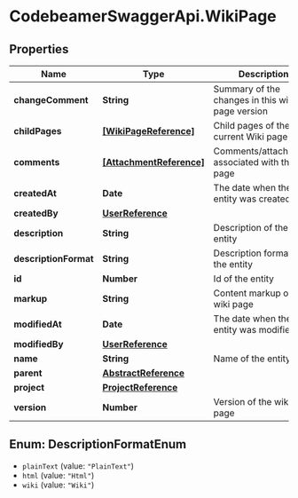 # CodebeamerSwaggerApi.WikiPage

## Properties
Name | Type | Description | Notes
------------ | ------------- | ------------- | -------------
**changeComment** | **String** | Summary of the changes in this wiki page version | [optional] 
**childPages** | [**[WikiPageReference]**](WikiPageReference.md) | Child pages of the current Wiki page | [optional] 
**comments** | [**[AttachmentReference]**](AttachmentReference.md) | Comments/attachments associated with the wiki page | [optional] 
**createdAt** | **Date** | The date when the entity was created | [optional] 
**createdBy** | [**UserReference**](UserReference.md) |  | [optional] 
**description** | **String** | Description of the entity | [optional] 
**descriptionFormat** | **String** | Description format of the entity | [optional] 
**id** | **Number** | Id of the entity | [optional] 
**markup** | **String** | Content markup of the wiki page | [optional] 
**modifiedAt** | **Date** | The date when the entity was modified | [optional] 
**modifiedBy** | [**UserReference**](UserReference.md) |  | [optional] 
**name** | **String** | Name of the entity | [optional] 
**parent** | [**AbstractReference**](AbstractReference.md) |  | [optional] 
**project** | [**ProjectReference**](ProjectReference.md) |  | [optional] 
**version** | **Number** | Version of the wiki page | [optional] 

<a name="DescriptionFormatEnum"></a>
## Enum: DescriptionFormatEnum

* `plainText` (value: `"PlainText"`)
* `html` (value: `"Html"`)
* `wiki` (value: `"Wiki"`)

